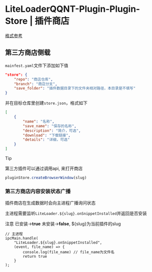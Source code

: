 # LiteLoaderQQNT-Plugin-Plugin-Store | 插件商店

[格式参考](https://liteloaderqqnt.github.io/docs/introduction.html#manifest-json)

## 第三方商店侧载

`mainfest.yaml`文件下添加如下值
```json
"store": {
    "repo": "商店仓库",
    "branch": "商店分支",
    "save_folder": "插件数据目录下的文件夹相对路径，本目录是不填写"
}
```
并在目标仓库里创建`store.json`，格式如下
```json
[
    {
        "name": "名称",
        "save_name": "保存的名称",
        "description": "简介，可选",
        "download": "下载链接",
        "details": "详细，可选"
    }
]
```
> [!Tip]
>第三方插件可以通过调用api, 来打开商店
>```js
>pluginStore.createBrowserWindow(slug)
>```

### 第三方商店内容安装状态广播
插件商店在生成数据时会向主进程广播询问状态

主进程需要监听`LiteLoader.${slug}.onSnippetInstalled`并返回是否安装

注意 已安装->**true** 未安装->**false**, ${slug}为当前插件的slug
```
// 主进程
ipcMain.handle(
    "LiteLoader.${slug}.onSnippetInstalled",
    (event, file_name) => {
        console.log(file_name) // file_name为文件名
        return true
    }
);
```
